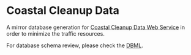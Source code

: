 # Coastal Cleanup Data

A mirror database generation for [Coastal Cleanup Data Web Service](https://coastalcleanupdata.org/) in order to minimize the traffic resources.

For database schema review, please check the [DBML](https://dbdocs.io/state303/coastal_cleanup_data).